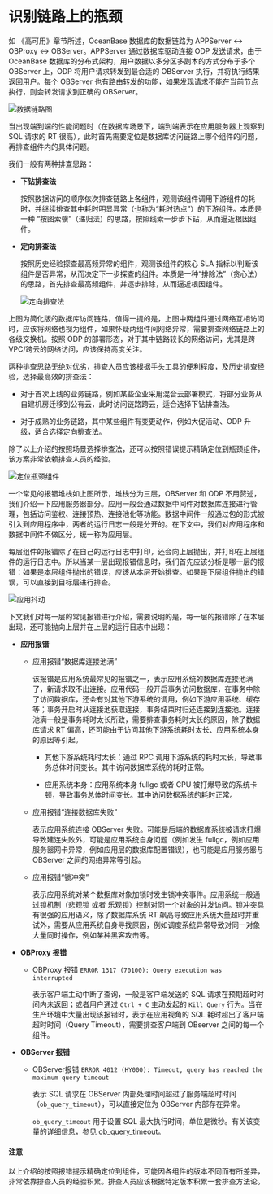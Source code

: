 # 识别链路上的瓶颈

如 《高可用》章节所述，OceanBase 数据库的数据链路为 APPServer <-> OBProxy <-> OBServer。APPServer 通过数据库驱动连接 ODP 发送请求，由于 OceanBase 数据库的分布式架构，用户数据以多分区多副本的方式分布于多个 OBServer 上，ODP 将用户请求转发到最合适的 OBServer 执行，并将执行结果返回用户。每个 OBServer 也有路由转发的功能，如果发现请求不能在当前节点执行，则会转发请求到正确的 OBServer。

![数据链路图](https://obbusiness-private.oss-cn-shanghai.aliyuncs.com/doc/img/observer-enterprise/V4.0.0/user-guide/data-link.png)

当出现端到端的性能问题时（在数据库场景下，端到端表示在应用服务器上观察到 SQL 请求的 RT 很高），此时首先需要定位是数据库访问链路上哪个组件的问题，再排查组件内的具体问题。

我们一般有两种排查思路：

* **下钻排查法**

  按照数据访问的顺序依次排查链路上各组件，观测该组件调用下游组件的耗时，并继续排查其中耗时明显异常（也称为“耗时热点”）的下游组件。本质是一种 “按图索骥”（递归法）的思路，按照线索一步步下钻，从而逼近根因组件。

* **定向排查法**

  按照历史经验探查最高频异常的组件，观测该组件的核心 SLA 指标以判断该组件是否异常，从而决定下一步探查的组件。本质是一种“排除法”（贪心法）的思路，首先排查最高频组件，并逐步排除，从而逼近根因组件。

  ![定向排查法](https://obbusiness-private.oss-cn-shanghai.aliyuncs.com/doc/img/observer/410-easy/tuning-troubleshoot.png)

上图为简化版的数据库访问链路，值得一提的是，上图中两组件通过网络互相访问时，应该将网络也视为组件，如果怀疑两组件间网络异常，需要排查网络链路上的各级交换机。按照 ODP 的部署形态，对于其中链路较长的网络访问，尤其是跨 VPC/跨云的网络访问，应该保持高度关注。

两种排查思路无绝对优劣，排查人员应该根据手头工具的便利程度，及历史排查经验，选择最高效的排查法：

* 对于首次上线的业务链路，例如某些企业采用混合云部署模式，将部分业务从自建机房迁移到公有云，此时访问链路跨云，适合选择下钻排查法。

* 对于成熟的业务链路，其中某些组件有变更动作，例如大促活动、ODP 升级，适合选择定向排查法。

除了以上介绍的按照场景选择排查法，还可以按照错误提示精确定位到瓶颈组件，该方案非常依赖排查人员的经验。

![定位瓶颈组件](https://obbusiness-private.oss-cn-shanghai.aliyuncs.com/doc/img/observer/410-easy/tuning-app.jpg)

一个常见的报错堆栈如上图所示，堆栈分为三层，OBServer 和 ODP 不用赘述，我们介绍一下应用服务器部分。应用一般会通过数据中间件对数据库连接进行管理，包括访问鉴权、连接预热、连接池化等功能。数据中间件一般通过包的形式被引入到应用程序中，两者的运行日志一般是分开的。在下文中，我们对应用程序和数据中间件不做区分，统一称为应用层。

每层组件的报错除了在自己的运行日志中打印，还会向上层抛出，并打印在上层组件的运行日志中。所以当某一层出现报错信息时，我们首先应该分析是哪一层的报错：如果是本层组件抛出的错误，应该从本层开始排查。如果是下层组件抛出的错误，可以直接到目标层进行排查。

![应用抖动](https://obbusiness-private.oss-cn-shanghai.aliyuncs.com/doc/img/observer/410-easy/tuning-app-jitter.jpg)

下文我们对每一层的常见报错进行介绍，需要说明的是，每一层的报错除了在本层出现，还可能抛向上层并在上层的运行日志中出现：

* **应用报错**

  * 应用报错“数据库连接池满”
  
    该报错是应用系统最常见的报错之一，表示应用系统的数据库连接池满了，新请求取不出连接。应用代码一般开启事务访问数据库，在事务中除了访问数据库，还会有对其他下游系统的调用，例如下游应用系统、缓存等；事务开启时从连接池获取连接，事务结束时归还连接到连接池。连接池满一般是事务耗时太长所致，需要排查事务耗时太长的原因，除了数据库请求 RT 偏高，还可能由于访问其他下游系统耗时太长、应用系统本身的原因等引起。

    * 其他下游系统耗时太长：通过 RPC 调用下游系统的耗时太长，导致事务总体时间变长。其中访问数据库系统的耗时正常。
    
    * 应用系统本身：应用系统本身 fullgc 或者 CPU 被打爆导致的系统卡顿，导致事务总体时间变长。其中访问数据系统的耗时正常。

  * 应用报错“连接数据库失败”
  
    表示应用系统连接 OBServer 失败。可能是后端的数据库系统被请求打爆导致建连失败外，可能是应用系统自身问题（例如发生 fullgc，例如应用服务器网卡异常，例如应用层的数据库配置错误），也可能是应用服务器与 OBServer 之间的网络异常等引起。

  * 应用报错“锁冲突”
  
    表示应用系统对某个数据库对象加锁时发生锁冲突事件。应用系统一般通过锁机制（悲观锁 或者 乐观锁）控制对同一个对象的并发访问。锁冲突具有很强的应用语义，除了数据库系统 RT 飙高导致应用系统大量超时并重试外，需要从应用系统自身寻找原因，例如调度系统异常导致对同一对象大量同时操作，例如某种黑客攻击等。

* **OBProxy 报错**

  * OBProxy 报错 `ERROR 1317 (70100): Query execution was interrupted`
  
    表示客户端主动中断了查询，一般是客户端发送的 SQL 请求在预期超时时间内未返回；或者用户通过 `Ctrl + C` 主动发起的 `Kill Query` 行为。当在生产环境中大量出现该报错时，表示在应用视角的 SQL 耗时超出了客户端超时时间（Query Timeout），需要排查客户端到 OBserver 之间的每一个组件。

* **OBServer 报错**

  * OBServer报错 `ERROR 4012 (HY000): Timeout, query has reached the maximum query timeout`
  
    表示 SQL 请求在 OBServer 内部处理时间超过了服务端超时时间（`ob_query_timeout`），可以直接定位为 OBServer 内部存在异常。

    `ob_query_timeout` 用于设置 SQL 最大执行时间，单位是微秒。有关该变量的详细信息，参见 [ob_query_timeout](../../700.reference/800.configuration-items-and-system-variables/200.system-variable/300.global-system-variable/9000.ob_query_timeout-global.md)。

<main id="notice" type='notice'>
    <h4>注意</h4>
    <p>以上介绍的按照报错提示精确定位到组件，可能因各组件的版本不同而有所差异，非常依靠排查人员的经验积累。排查人员应该根据特定版本积累一套排查方法论。</p>
</main>
